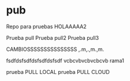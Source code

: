 # pub
Repo para pruebas
HOLAAAAA2

Prueba pull
Prueba pull2
Prueba pull3

CAMBIOSSSSSSSSSSSSSSS
,.m,.,m.,m.

fsdfdsfsdfdsfsdfdsfsdf
vcbcvbvcbvcbcvb
rama1

prueba PULL LOCAL
prueba PULL CLOUD
